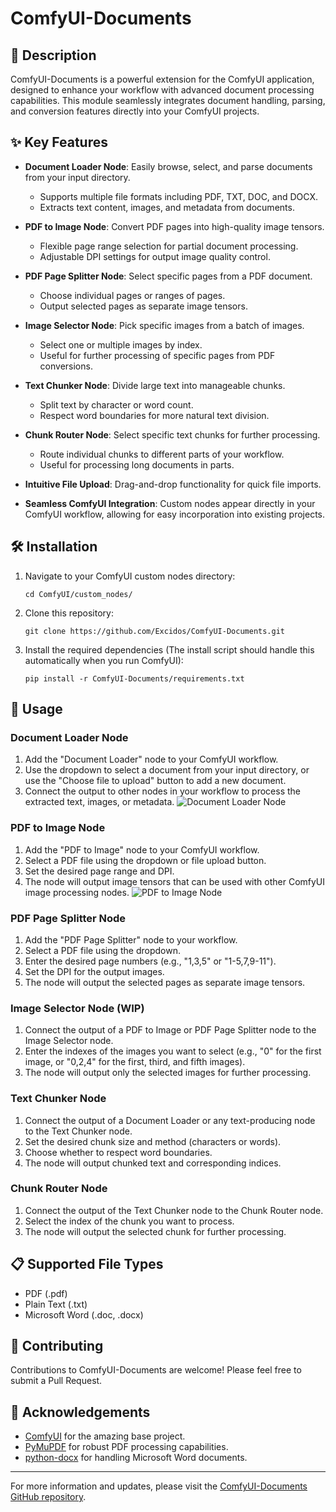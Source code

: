 # ComfyUI-Documents
## 📄 Description
ComfyUI-Documents is a powerful extension for the ComfyUI application, designed to enhance your workflow with advanced document processing capabilities. This module seamlessly integrates document handling, parsing, and conversion features directly into your ComfyUI projects.
## ✨ Key Features
- **Document Loader Node**: Easily browse, select, and parse documents from your input directory.
  - Supports multiple file formats including PDF, TXT, DOC, and DOCX.
  - Extracts text content, images, and metadata from documents.
    
- **PDF to Image Node**: Convert PDF pages into high-quality image tensors.
  - Flexible page range selection for partial document processing.
  - Adjustable DPI settings for output image quality control.
    
- **PDF Page Splitter Node**: Select specific pages from a PDF document.
  - Choose individual pages or ranges of pages.
  - Output selected pages as separate image tensors.
    
- **Image Selector Node**: Pick specific images from a batch of images.
  - Select one or multiple images by index.
  - Useful for further processing of specific pages from PDF conversions.
    
- **Text Chunker Node**: Divide large text into manageable chunks.
  - Split text by character or word count.
  - Respect word boundaries for more natural text division.
    
- **Chunk Router Node**: Select specific text chunks for further processing.
  - Route individual chunks to different parts of your workflow.
  - Useful for processing long documents in parts.
    
- **Intuitive File Upload**: Drag-and-drop functionality for quick file imports.
  
- **Seamless ComfyUI Integration**: Custom nodes appear directly in your ComfyUI workflow, allowing for easy incorporation into existing projects.
  
## 🛠️ Installation
1. Navigate to your ComfyUI custom nodes directory:
   ```
   cd ComfyUI/custom_nodes/
   ```
2. Clone this repository:
   ```
   git clone https://github.com/Excidos/ComfyUI-Documents.git
   ```
3. Install the required dependencies (The install script should handle this automatically when you run ComfyUI): 
   ```
   pip install -r ComfyUI-Documents/requirements.txt
   ```
## 🚀 Usage
### Document Loader Node
1. Add the "Document Loader" node to your ComfyUI workflow.
2. Use the dropdown to select a document from your input directory, or use the "Choose file to upload" button to add a new document.
3. Connect the output to other nodes in your workflow to process the extracted text, images, or metadata.
![Document Loader Node](https://github.com/IndrasMirror/ComfyUI-Documents/assets/111665831/cb9c0ab8-976f-4462-856f-17731eb3e852)
### PDF to Image Node
1. Add the "PDF to Image" node to your ComfyUI workflow.
2. Select a PDF file using the dropdown or file upload button.
3. Set the desired page range and DPI.
4. The node will output image tensors that can be used with other ComfyUI image processing nodes.
![PDF to Image Node](https://github.com/IndrasMirror/ComfyUI-Documents/assets/111665831/34cb7333-09c3-4086-845e-bc4ca133f9ea)
### PDF Page Splitter Node
1. Add the "PDF Page Splitter" node to your workflow.
2. Select a PDF file using the dropdown.
3. Enter the desired page numbers (e.g., "1,3,5" or "1-5,7,9-11").
4. Set the DPI for the output images.
5. The node will output the selected pages as separate image tensors.
### Image Selector Node (WIP)
1. Connect the output of a PDF to Image or PDF Page Splitter node to the Image Selector node.
2. Enter the indexes of the images you want to select (e.g., "0" for the first image, or "0,2,4" for the first, third, and fifth images).
3. The node will output only the selected images for further processing.
### Text Chunker Node
1. Connect the output of a Document Loader or any text-producing node to the Text Chunker node.
2. Set the desired chunk size and method (characters or words).
3. Choose whether to respect word boundaries.
4. The node will output chunked text and corresponding indices.
### Chunk Router Node
1. Connect the output of the Text Chunker node to the Chunk Router node.
2. Select the index of the chunk you want to process.
3. The node will output the selected chunk for further processing.
## 📋 Supported File Types
- PDF (.pdf)
- Plain Text (.txt)
- Microsoft Word (.doc, .docx)
## 🤝 Contributing
Contributions to ComfyUI-Documents are welcome! Please feel free to submit a Pull Request.
## 🙏 Acknowledgements
- [ComfyUI](https://github.com/comfyanonymous/ComfyUI) for the amazing base project.
- [PyMuPDF](https://github.com/pymupdf/PyMuPDF) for robust PDF processing capabilities.
- [python-docx](https://github.com/python-openxml/python-docx) for handling Microsoft Word documents.
---
For more information and updates, please visit the [ComfyUI-Documents GitHub repository](https://github.com/your-username/ComfyUI-Documents).
